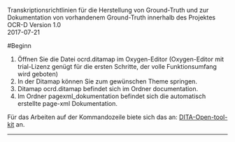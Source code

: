 Transkriptionsrichtlinien für die Herstellung von Ground-Truth und zur Dokumentation von vorhandenem Ground-Truth innerhalb des Projektes OCR-D
Version 1.0  
2017-07-21 

#Beginn


1. Öffnen Sie die Datei ocrd.ditamap im Oxygen-Editor (Oxygen-Editor mit trial-Lizenz genügt für die ersten Schritte, der volle Funktionsumfang wird geboten)
2. In der Ditamap können Sie zum gewünschen Theme springen.
3. Ditamap ocrd.ditamap befindet sich im Ordner documentation.
3. Im Ordner pagexml_dokumentation befindet sich die automatisch erstellte page-xml Dokumentation.


Für das Arbeiten auf der Kommandozeile biete sich das an:
[DITA-Open-tool-kit](http://www.dita-ot.org/) an.

---

